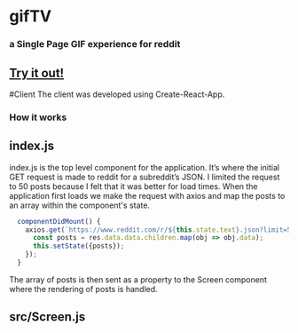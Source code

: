 # gifTV
### a Single Page GIF experience for reddit
[Try it out!](https://gifTV.herokuapp.com/)
---

#Client
The client was developed using Create-React-App. 

### How it works

## index.js

index.js is the top level component for the application. It’s where the initial GET request is made to reddit for a subreddit’s JSON. I limited the request to 50 posts because I felt that it was better for load times. When the application first loads we make the request with axios and map the posts to an array within the component's state. 

```javascript
  componentDidMount() {
    axios.get(`https://www.reddit.com/r/${this.state.text}.json?limit=50&/`).then(res => {
      const posts = res.data.data.children.map(obj => obj.data);
      this.setState({posts});
    });
  }
```

The array of posts is then sent as a property to the Screen component where the rendering of posts is handled.

## src/Screen.js

